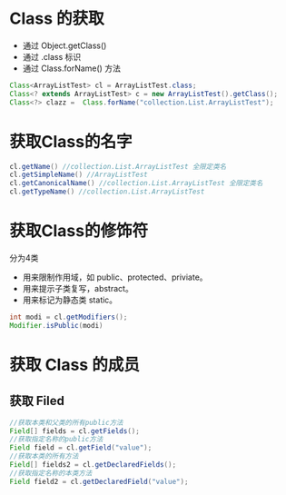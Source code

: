 # Class 的获取
- 通过 Object.getClass()
- 通过 .class 标识
- 通过 Class.forName() 方法

```java
Class<ArrayListTest> cl = ArrayListTest.class;
Class<? extends ArrayListTest> c = new ArrayListTest().getClass();
Class<?> clazz =  Class.forName("collection.List.ArrayListTest");
```


# 获取Class的名字
```java
cl.getName() //collection.List.ArrayListTest 全限定类名
cl.getSimpleName() //ArrayListTest 
cl.getCanonicalName() //collection.List.ArrayListTest 全限定类名
cl.getTypeName() //collection.List.ArrayListTest

```

# 获取Class的修饰符
分为4类
- 用来限制作用域，如 public、protected、priviate。
- 用来提示子类复写，abstract。
- 用来标记为静态类 static。

```java
int modi = cl.getModifiers();
Modifier.isPublic(modi)

```

# 获取 Class 的成员

## 获取 Filed
```java
//获取本类和父类的所有public方法
Field[] fields = cl.getFields();
//获取指定名称的public方法
Field field = cl.getField("value");
//获取本类的所有方法
Field[] fields2 = cl.getDeclaredFields();
//获取指定名称的本类方法
Field field2 = cl.getDeclaredField("value");
```
